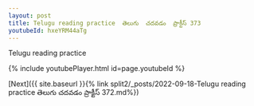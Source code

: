 ```yaml
---
layout: post
title: Telugu reading practice  తెలుగు  చదవడం  ప్రాక్టీస్ 373
youtubeId: hxeYRM44aTg
---
```

 
 
Telugu reading practice
 
 
 
 
 


{% include youtubePlayer.html id=page.youtubeId %}
 
[Next]({{ site.baseurl }}{% link  split2/_posts/2022-09-18-Telugu reading practice  తెలుగు  చదవడం  ప్రాక్టీస్ 372.md%})
 
